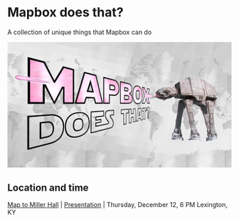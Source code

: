 # Mapbox does that?
A collection of unique things that Mapbox can do

![Mapbox lasers world dominoes](assets/images/mapbox-does-that.jpg)

## Location and time

[Map to Miller Hall](https://maptimelex.github.io/location/) | [Presentation](#) | Thursday, December 12, 6 PM Lexington, KY